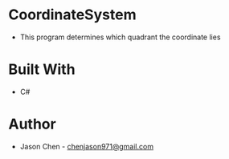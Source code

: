 # CoordinateSystem
- This program determines which quadrant the coordinate lies

# Built With
- C#

# Author
- Jason Chen - chenjason971@gmail.com